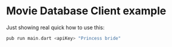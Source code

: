 # Movie Database Client example

Just showing real quick how to use this:

```dart
pub run main.dart <apiKey> "Princess bride"
```